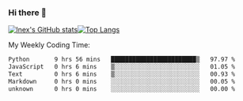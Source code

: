 ### Hi there 👋
[![lnex's GitHub stats](https://github-readme-stats.vercel.app/api?username=lnexenl&count_private=true&show_icons=true)](https://github.com/anuraghazra/github-readme-stats)[![Top Langs](https://github-readme-stats.vercel.app/api/top-langs/?username=lnexenl&layout=compact&langs_count=8&exclude_repo=32-bit-MIPS-CPU)](https://github.com/anuraghazra/github-readme-stats)

My Weekly Coding Time:
<!--START_SECTION:waka-->

```txt
Python       9 hrs 56 mins   ████████████████████████▒   97.97 %
JavaScript   0 hrs 6 mins    ▒░░░░░░░░░░░░░░░░░░░░░░░░   01.05 %
Text         0 hrs 6 mins    ▒░░░░░░░░░░░░░░░░░░░░░░░░   00.93 %
Markdown     0 hrs 0 mins    ░░░░░░░░░░░░░░░░░░░░░░░░░   00.05 %
unknown      0 hrs 0 mins    ░░░░░░░░░░░░░░░░░░░░░░░░░   00.00 %
```

<!--END_SECTION:waka-->
